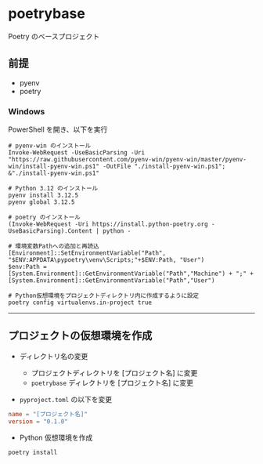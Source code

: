 # poetrybase

Poetry のベースプロジェクト

## 前提

- pyenv
- poetry

### Windows

PowerShell を開き、以下を実行

```shell
# pyenv-win のインストール
Invoke-WebRequest -UseBasicParsing -Uri "https://raw.githubusercontent.com/pyenv-win/pyenv-win/master/pyenv-win/install-pyenv-win.ps1" -OutFile "./install-pyenv-win.ps1"; &"./install-pyenv-win.ps1"

# Python 3.12 のインストール
pyenv install 3.12.5
pyenv global 3.12.5

# poetry のインストール
(Invoke-WebRequest -Uri https://install.python-poetry.org -UseBasicParsing).Content | python -

# 環境変数Pathへの追加と再読込
[Environment]::SetEnvironmentVariable("Path", "$ENV:APPDATA\pypoetry\venv\Scripts;"+$ENV:Path, "User")
$env:Path = [System.Environment]::GetEnvironmentVariable("Path","Machine") + ";" + [System.Environment]::GetEnvironmentVariable("Path","User")

# Python仮想環境をプロジェクトディレクトリ内に作成するように設定
poetry config virtualenvs.in-project true
```

---

## プロジェクトの仮想環境を作成

- ディレクトリ名の変更

  - プロジェクトディレクトリを [プロジェクト名] に変更
  - `poetrybase` ディレクトリを [プロジェクト名] に変更

- `pyproject.toml` の以下を変更

```toml
name = "[プロジェクト名]"
version = "0.1.0"
```

- Python 仮想環境を作成

```shell
poetry install
```
